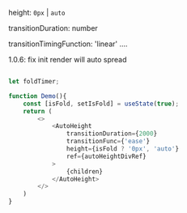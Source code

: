 height:   `0px` |  `auto`

transitionDuration: number

transitionTimingFunction: 'linear' ....

1.0.6: fix init render will auto spread

```javascript

let foldTimer;

function Demo(){
	const [isFold, setIsFold] = useState(true);
	return (
		<>
			<AutoHeight
				transitionDuration={2000}
				transitionFunc={'ease'}
				height={isFold ? '0px', 'auto'}
				ref={autoHeightDivRef}
			>
				{children}
			</AutoHeight>
		</>
	)
}

```
